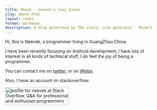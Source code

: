 ```yaml
---
title: About - neevek's cozy place 
slug: about.html 
layout: index 
format: markdown
description: A blog generated by the static site generator - Minerl
---
```


Hi, this is Neevek, a programmer living in  GuangZhou China.

I have been recently focusing on Android development, I have lots of interest in all kinds of technical stuff, I do feel the joy of being a programmer.

You can contact me on [twitter](https://twitter.com/neevekest), or on [Weibo](http://weibo.com/neevek).

Also, I have an account on stackoverflow:

<a href="http://stackoverflow.com/users/668963/neevek">
<img src="http://stackoverflow.com/users/flair/668963.png" width="208" height="58" alt="profile for neevek at Stack Overflow, Q&amp;A for professional and enthusiast programmers" title="profile for neevek at Stack Overflow, Q&amp;A for professional and enthusiast programmers">
</a>
